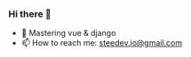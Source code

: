 ### Hi there 🎉

<!--
**steedev/steedev** is a ✨ _special_ ✨ repository because its `README.md` (this file) appears on your GitHub profile.

Here are some ideas to get you started:
-->
- 🦄 Mastering vue & django
- 📫 How to reach me: steedev.io@gmail.com
